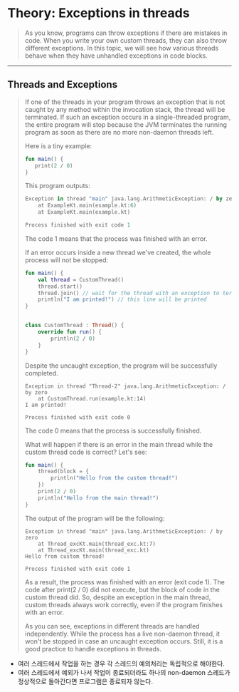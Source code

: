 # Theory: Exceptions in threads

> As you know, programs can throw exceptions if there are mistakes in code. When you write your own custom threads, they can also throw different exceptions. In this topic, we will see how various threads behave when they have unhandled exceptions in code blocks.

***

## Threads and Exceptions

> If one of the threads in your program throws an exception that is not caught by any method within the invocation stack, the thread will be terminated. If such an exception occurs in a single-threaded program, the entire program will stop because the JVM terminates the running program as soon as there are no more non-daemon threads left.
>
> Here is a tiny example:
> 
> ````kotlin
> fun main() {
>    print(2 / 0)
> }
> ````
> 
> This program outputs:
>
> ````kotlin
> Exception in thread "main" java.lang.ArithmeticException: / by zero
>     at ExampleKt.main(example.kt:6)
>     at ExampleKt.main(example.kt)
> 
> Process finished with exit code 1
> ````
>
> The code 1 means that the process was finished with an error.
>
> If an error occurs inside a new thread we've created, the whole process will not be stopped:
>
> ````kotlin
> fun main() {
>     val thread = CustomThread()
>     thread.start()
>     thread.join() // wait for the thread with an exception to terminate
>     println("I am printed!") // this line will be printed
> }
> 
> 
> class CustomThread : Thread() {
>     override fun run() {
>         println(2 / 0)
>     }
> }
> ````
> 
> Despite the uncaught exception, the program will be successfully completed.
>
> ```
> Exception in thread "Thread-2" java.lang.ArithmeticException: / by zero
>     at CustomThread.run(example.kt:14)
> I am printed!
> 
> Process finished with exit code 0
> ```
> 
> The code 0 means that the process is successfully finished.
>
> What will happen if there is an error in the main thread while the custom thread code is correct? Let's see:
>
> ````kotlin
> fun main() {
>     thread(block = {
>         println("Hello from the custom thread!")
>     })
>     print(2 / 0)
>     println("Hello from the main thread!")
> }
> ````
> 
> The output of the program will be the following:
>
> ```
> Exception in thread "main" java.lang.ArithmeticException: / by zero
>     at Thread_excKt.main(thread_exc.kt:7)
>     at Thread_excKt.main(thread_exc.kt)
> Hello from custom thread!
> 
> Process finished with exit code 1
> ```
> 
> As a result, the process was finished with an error (exit code 1). The code after print(2 / 0) did not execute, but the block of code in the custom thread did. So, despite an exception in the main thread, custom threads always work correctly, even if the program finishes with an error.
>
> As you can see, exceptions in different threads are handled independently. While the process has a live non-daemon thread, it won't be stopped in case an uncaught exception occurs. Still, it is a good practice to handle exceptions in threads.

- 여러 스레드에서 작업을 하는 경우 각 스레드의 예외처리는 독립적으로 해야한다. 
- 여러 스레드에서 예외가 나서 작업이 종료되더라도 하나의 non-daemon 스레드가 정상적으로 돌아간다면 프로그램은 종료되자 않는다.